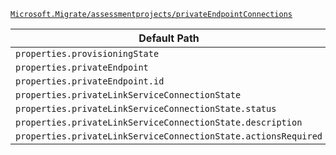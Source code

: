 [`Microsoft.Migrate/assessmentprojects/privateEndpointConnections`](https://docs.microsoft.com/en-us/azure/templates/microsoft.migrate/assessmentprojects/privateendpointconnections)

| Default Path | Alias |
|---|---|
| `properties.provisioningState` | `Microsoft.Migrate/assessmentprojects/privateEndpointConnections/provisioningState` |
| `properties.privateEndpoint` | `Microsoft.Migrate/assessmentprojects/privateEndpointConnections/privateEndpoint` |
| `properties.privateEndpoint.id` | `Microsoft.Migrate/assessmentprojects/privateEndpointConnections/privateEndpoint.id` |
| `properties.privateLinkServiceConnectionState` | `Microsoft.Migrate/assessmentprojects/privateEndpointConnections/privateLinkServiceConnectionState` |
| `properties.privateLinkServiceConnectionState.status` | `Microsoft.Migrate/assessmentprojects/privateEndpointConnections/privateLinkServiceConnectionState.status` |
| `properties.privateLinkServiceConnectionState.description` | `Microsoft.Migrate/assessmentprojects/privateEndpointConnections/privateLinkServiceConnectionState.description` |
| `properties.privateLinkServiceConnectionState.actionsRequired` | `Microsoft.Migrate/assessmentprojects/privateEndpointConnections/privateLinkServiceConnectionState.actionsRequired` |

